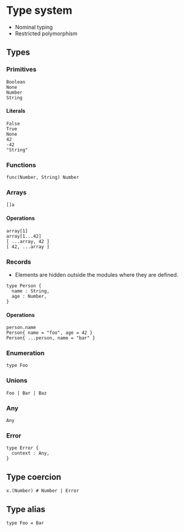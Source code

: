# Type system

- Nominal typing
- Restricted polymorphism

## Types

### Primitives

```
Boolean
None
Number
String
```

#### Literals

```
False
True
None
42
-42
"String"
```

### Functions

```
func(Number, String) Number
```

### Arrays

```
[]a
```

#### Operations

```
array[1]
array[1...42]
[ ...array, 42 ]
[ 42, ...array ]
```

### Records

- Elements are hidden outside the modules where they are defined.

```
type Person {
  name : String,
  age : Number,
}
```

#### Operations

```
person.name
Person{ name = "foo", age = 42 }
Person{ ...person, name = "bar" }
```

### Enumeration

```
type Foo
```

### Unions

```
Foo | Bar | Baz
```

### Any

```
Any
```

### Error

```
type Error {
  context : Any,
}
```

## Type coercion

```
x.(Number) # Number | Error
```

## Type alias

```
type Foo = Bar
```
